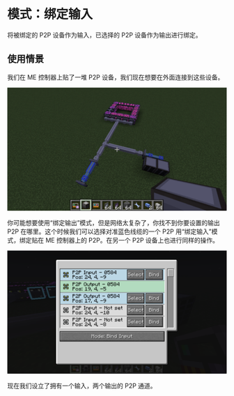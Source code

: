 # 模式：绑定输入

将被绑定的 P2P 设备作为输入，已选择的 P2P 设备作为输出进行绑定。

## 使用情景

我们在 ME 控制器上贴了一堆 P2P 设备，我们现在想要在外面连接到这些设备。

![](assets/example-7.png)

你可能想要使用“绑定输出”模式，但是网络太复杂了，你找不到你要设置的输出 P2P 在哪里。这个时候我们可以选择对准蓝色线缆的一个 P2P 用“绑定输入”模式，绑定贴在 ME 控制器上的 P2P。在另一个 P2P 设备上也进行同样的操作。

![](assets/example-8.png)

现在我们设立了拥有一个输入，两个输出的 P2P 通道。
